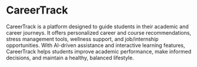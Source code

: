 # CareerTrack
 CareerTrack is a platform designed to guide students in their academic and career journeys. It offers personalized career and course recommendations, stress management tools, wellness support, and job/internship opportunities. With AI-driven assistance and interactive learning features, CareerTrack helps students improve academic performance, make informed decisions, and maintain a healthy, balanced lifestyle.
